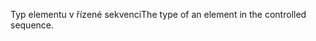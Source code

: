 <span data-ttu-id="86778-101">Typ elementu v řízené sekvenci</span><span class="sxs-lookup"><span data-stu-id="86778-101">The type of an element in the controlled sequence.</span></span>